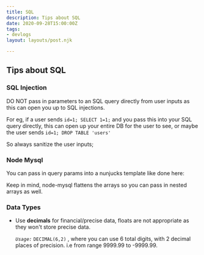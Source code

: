 ```yaml
---
title: SQL
description: Tips about SQL
date: 2020-09-28T15:00:00Z
tags:
- devlogs
layout: layouts/post.njk

---
```

## Tips about SQL

### SQL Injection

DO NOT pass in parameters to an SQL query directly from user inputs as this can open you up to SQL injections.

For eg, if a user sends `id=1; SELECT 1=1;` and you pass this into your SQL query directly, this can open up your entire DB for the user to see, or maybe the user sends `id=1; DROP TABLE 'users'`

So always sanitize the user inputs;

### Node Mysql

You can pass in query params into a nunjucks template like done here: <Example>

Keep in mind, node-mysql flattens the arrays so you can pass in nested arrays as well.

### Data Types

* Use **decimals** for financial/precise data, floats are not appropriate as they won't store precise data.

  _`Usage:`_ `DECIMAL(6,2)` , where you can use 6 total digits, with 2 decimal places of precision. i.e from range 9999.99 to -9999.99.